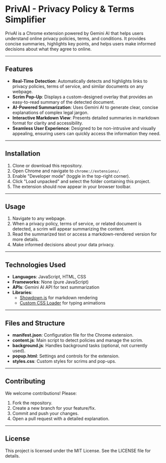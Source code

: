 # PrivAI - Privacy Policy & Terms Simplifier

PrivAI is a Chrome extension powered by Gemini AI that helps users understand online privacy policies, terms, and conditions. It provides concise summaries, highlights key points, and helps users make informed decisions about what they agree to online.

---

## Features
- **Real-Time Detection**: Automatically detects and highlights links to privacy policies, terms of service, and similar documents on any webpage.
- **Scrim Pop-Up**: Displays a custom-designed overlay that provides an easy-to-read summary of the detected document.
- **AI-Powered Summarization**: Uses Gemini AI to generate clear, concise explanations of complex legal jargon.
- **Interactive Markdown View**: Presents detailed summaries in markdown format for clarity and accessibility.
- **Seamless User Experience**: Designed to be non-intrusive and visually appealing, ensuring users can quickly access the information they need.

---

## Installation
1. Clone or download this repository.
2. Open Chrome and navigate to `chrome://extensions/`.
3. Enable "Developer mode" (toggle in the top-right corner).
4. Click "Load unpacked" and select the folder containing this project.
5. The extension should now appear in your browser toolbar.

---

## Usage
1. Navigate to any webpage.
2. When a privacy policy, terms of service, or related document is detected, a scrim will appear summarizing the content.
3. Read the summarized text or access a markdown-rendered version for more details.
4. Make informed decisions about your data privacy.

---

## Technologies Used
- **Languages**: JavaScript, HTML, CSS
- **Frameworks**: None (pure JavaScript)
- **APIs**: Gemini AI API for text summarization
- **Libraries**:
  - [Showdown.js](https://github.com/showdownjs/showdown) for markdown rendering
  - [Custom CSS Loader](https://loading.io/) for typing animations

---

## Files and Structure
- **manifest.json**: Configuration file for the Chrome extension.
- **content.js**: Main script to detect policies and manage the scrim.
- **background.js**: Handles background tasks (optional, not currently used).
- **popup.html**: Settings and controls for the extension.
- **styles.css**: Custom styles for scrims and pop-ups.

---

## Contributing
We welcome contributions! Please:
1. Fork the repository.
2. Create a new branch for your feature/fix.
3. Commit and push your changes.
4. Open a pull request with a detailed explanation.

---

## License
This project is licensed under the MIT License. See the LICENSE file for details.

